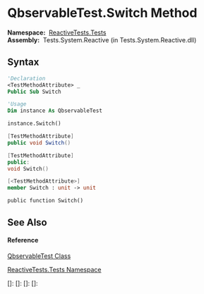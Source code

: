 # QbservableTest.Switch Method

**Namespace:**  [ReactiveTests.Tests](ReactiveTests.Tests\ReactiveTests.Tests.md)  
**Assembly:**  Tests.System.Reactive (in Tests.System.Reactive.dll)

## Syntax

```vb
'Declaration
<TestMethodAttribute> _
Public Sub Switch
```

```vb
'Usage
Dim instance As QbservableTest

instance.Switch()
```

```csharp
[TestMethodAttribute]
public void Switch()
```

```c++
[TestMethodAttribute]
public:
void Switch()
```

```fsharp
[<TestMethodAttribute>]
member Switch : unit -> unit 
```

```jscript
public function Switch()
```

## See Also

#### Reference

[QbservableTest Class](QbservableTest\QbservableTest.md)

[ReactiveTests.Tests Namespace](ReactiveTests.Tests\ReactiveTests.Tests.md)

[]: 
[]: 
[]: 
[]: 